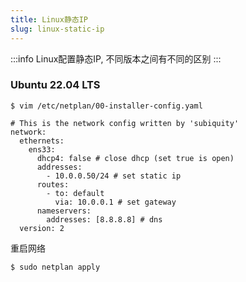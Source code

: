 ```yaml
---
title: Linux静态IP
slug: linux-static-ip
---
```

:::info
Linux配置静态IP, 不同版本之间有不同的区别
:::
### Ubuntu 22.04 LTS

```shell
$ vim /etc/netplan/00-installer-config.yaml

# This is the network config written by 'subiquity'
network:
  ethernets:
    ens33:
      dhcp4: false # close dhcp (set true is open)
      addresses:
        - 10.0.0.50/24 # set static ip
      routes:
        - to: default
          via: 10.0.0.1 # set gateway
      nameservers:
        addresses: [8.8.8.8] # dns
  version: 2
```
重启网络
```shell
$ sudo netplan apply
```

